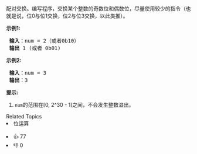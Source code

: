 <p>配对交换。编写程序，交换某个整数的奇数位和偶数位，尽量使用较少的指令（也就是说，位0与位1交换，位2与位3交换，以此类推）。</p>

<p> <strong>示例1:</strong></p>

<pre>
<strong> 输入</strong>：num = 2（或者0b10）
<strong> 输出</strong> 1 (或者 0b01)
</pre>

<p> <strong>示例2:</strong></p>

<pre>
<strong> 输入</strong>：num = 3
<strong> 输出</strong>：3
</pre>

<p> <strong>提示:</strong></p>

<ol> 
 <li><code>num</code>的范围在[0, 2^30 - 1]之间，不会发生整数溢出。</li> 
</ol>

<div><div>Related Topics</div><div><li>位运算</li></div></div><br><div><li>👍 77</li><li>👎 0</li></div>